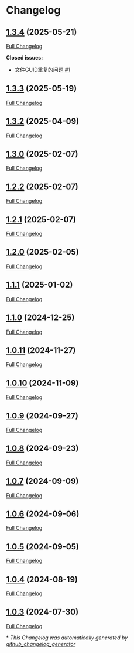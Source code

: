# Changelog

## [1.3.4](https://github.com/GameFrameX/com.gameframex.unity/tree/1.3.4) (2025-05-21)

[Full Changelog](https://github.com/GameFrameX/com.gameframex.unity/compare/1.3.3...1.3.4)

**Closed issues:**

- 文件GUID重复的问题 [\#1](https://github.com/GameFrameX/com.gameframex.unity/issues/1)

## [1.3.3](https://github.com/GameFrameX/com.gameframex.unity/tree/1.3.3) (2025-05-19)

[Full Changelog](https://github.com/GameFrameX/com.gameframex.unity/compare/1.3.2...1.3.3)

## [1.3.2](https://github.com/GameFrameX/com.gameframex.unity/tree/1.3.2) (2025-04-09)

[Full Changelog](https://github.com/GameFrameX/com.gameframex.unity/compare/1.3.0...1.3.2)

## [1.3.0](https://github.com/GameFrameX/com.gameframex.unity/tree/1.3.0) (2025-02-07)

[Full Changelog](https://github.com/GameFrameX/com.gameframex.unity/compare/1.2.2...1.3.0)

## [1.2.2](https://github.com/GameFrameX/com.gameframex.unity/tree/1.2.2) (2025-02-07)

[Full Changelog](https://github.com/GameFrameX/com.gameframex.unity/compare/1.2.1...1.2.2)

## [1.2.1](https://github.com/GameFrameX/com.gameframex.unity/tree/1.2.1) (2025-02-07)

[Full Changelog](https://github.com/GameFrameX/com.gameframex.unity/compare/1.2.0...1.2.1)

## [1.2.0](https://github.com/GameFrameX/com.gameframex.unity/tree/1.2.0) (2025-02-05)

[Full Changelog](https://github.com/GameFrameX/com.gameframex.unity/compare/1.1.1...1.2.0)

## [1.1.1](https://github.com/GameFrameX/com.gameframex.unity/tree/1.1.1) (2025-01-02)

[Full Changelog](https://github.com/GameFrameX/com.gameframex.unity/compare/1.1.0...1.1.1)

## [1.1.0](https://github.com/GameFrameX/com.gameframex.unity/tree/1.1.0) (2024-12-25)

[Full Changelog](https://github.com/GameFrameX/com.gameframex.unity/compare/1.0.11...1.1.0)

## [1.0.11](https://github.com/GameFrameX/com.gameframex.unity/tree/1.0.11) (2024-11-27)

[Full Changelog](https://github.com/GameFrameX/com.gameframex.unity/compare/1.0.10...1.0.11)

## [1.0.10](https://github.com/GameFrameX/com.gameframex.unity/tree/1.0.10) (2024-11-09)

[Full Changelog](https://github.com/GameFrameX/com.gameframex.unity/compare/1.0.9...1.0.10)

## [1.0.9](https://github.com/GameFrameX/com.gameframex.unity/tree/1.0.9) (2024-09-27)

[Full Changelog](https://github.com/GameFrameX/com.gameframex.unity/compare/1.0.8...1.0.9)

## [1.0.8](https://github.com/GameFrameX/com.gameframex.unity/tree/1.0.8) (2024-09-23)

[Full Changelog](https://github.com/GameFrameX/com.gameframex.unity/compare/1.0.7...1.0.8)

## [1.0.7](https://github.com/GameFrameX/com.gameframex.unity/tree/1.0.7) (2024-09-09)

[Full Changelog](https://github.com/GameFrameX/com.gameframex.unity/compare/1.0.6...1.0.7)

## [1.0.6](https://github.com/GameFrameX/com.gameframex.unity/tree/1.0.6) (2024-09-06)

[Full Changelog](https://github.com/GameFrameX/com.gameframex.unity/compare/1.0.5...1.0.6)

## [1.0.5](https://github.com/GameFrameX/com.gameframex.unity/tree/1.0.5) (2024-09-05)

[Full Changelog](https://github.com/GameFrameX/com.gameframex.unity/compare/1.0.4...1.0.5)

## [1.0.4](https://github.com/GameFrameX/com.gameframex.unity/tree/1.0.4) (2024-08-19)

[Full Changelog](https://github.com/GameFrameX/com.gameframex.unity/compare/1.0.3...1.0.4)

## [1.0.3](https://github.com/GameFrameX/com.gameframex.unity/tree/1.0.3) (2024-07-30)

[Full Changelog](https://github.com/GameFrameX/com.gameframex.unity/compare/1e5afae55ba735efb50ab071611baebe6949842f...1.0.3)



\* *This Changelog was automatically generated by [github_changelog_generator](https://github.com/github-changelog-generator/github-changelog-generator)*
